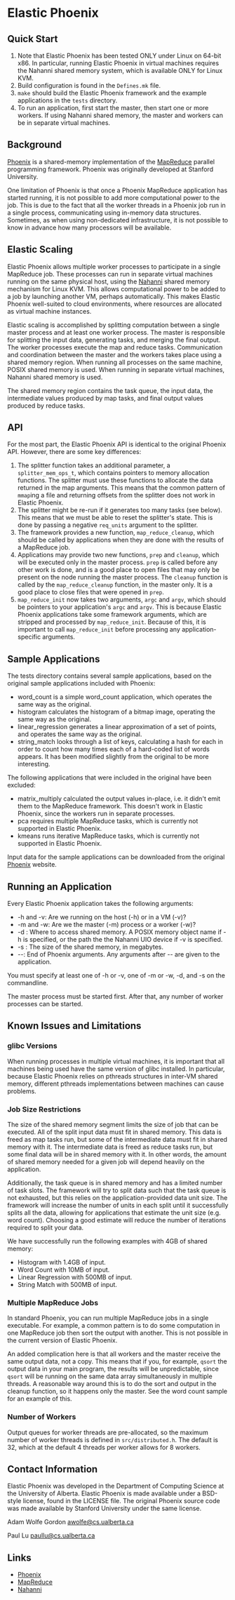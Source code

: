 Elastic Phoenix
===============

Quick Start
-----------

1. Note that Elastic Phoenix has been tested ONLY under Linux on 64-bit x86.  In
   particular, running Elastic Phoenix in virtual machines requires the Nahanni
   shared memory system, which is available ONLY for Linux KVM.
2. Build configuration is found in the `Defines.mk` file.
3. `make` should build the Elastic Phoenix framework and the example
   applications in the `tests` directory.
4. To run an application, first start the master, then start one or more
   workers.  If using Nahanni shared memory, the master and workers can be in
   separate virtual machines.

Background
----------

[Phoenix][] is a shared-memory implementation of the [MapReduce][] parallel
programming framework.  Phoenix was originally developed at Stanford
University.

One limitation of Phoenix is that once a Phoenix MapReduce application has
started running, it is not possible to add more computational power to the job.
This is due to the fact that all the worker threads in a Phoenix job run in a
single process, communicating using in-memory data structures.  Sometimes, as
when using non-dedicated infrastructure, it is not possible to know in advance
how many processors will be available.

Elastic Scaling
---------------

Elastic Phoenix allows multiple worker processes to participate in a single
MapReduce job.  These processes can run in separate virtual machines running on
the same physical host, using the [Nahanni][] shared memory mechanism for Linux
KVM.  This allows computational power to be added to a job by launching another
VM, perhaps automatically.  This makes Elastic Phoenix well-suited to cloud
environments, where resources are allocated as virtual machine instances.

Elastic scaling is accomplished by splitting computation between a single master
process and at least one worker process.  The master is responsible for
splitting the input data, generating tasks, and merging the final output.  The
worker processes execute the map and reduce tasks.  Communication and
coordination between the master and the workers takes place using a shared
memory region.  When running all processes on the same machine, POSIX shared
memory is used.  When running in separate virtual machines, Nahanni shared
memory is used.

The shared memory region contains the task queue, the input data, the
intermediate values produced by map tasks, and final output values produced by
reduce tasks.

API
---

For the most part, the Elastic Phoenix API is identical to the original Phoenix
API.  However, there are some key differences:

1. The splitter function takes an additional parameter, a `splitter_mem_ops_t`,
   which contains pointers to memory allocation functions.  The splitter must
   use these functions to allocate the data returned in the map arguments.  This
   means that the common pattern of `mmap`ing a file and returning offsets from
   the splitter does not work in Elastic Phoenix.
2. The splitter might be re-run if it generates too many tasks (see below).
   This means that we must be able to reset the splitter's state.  This is done
   by passing a negative `req_units` argument to the splitter.
3. The framework provides a new function, `map_reduce_cleanup`, which should be
   called by applications when they are done with the results of a MapReduce
   job.
4. Applications may provide two new functions, `prep` and `cleanup`, which will
   be executed only in the master process.  `prep` is called before any other
   work is done, and is a good place to open files that may only be present on
   the node running the master process.  The `cleanup` function is called by the
   `map_reduce_cleanup` function, in the master only.  It is a good place to
   close files that were opened in `prep`.
5. `map_reduce_init` now takes two arguments, `argc` and `argv`, which should be
   pointers to your application's `argc` and `argv`.  This is because Elastic
   Phoenix applications take some framework arguments, which are stripped and
   processed by `map_reduce_init`.  Because of this, it is important to call
   `map_reduce_init` before processing any application-specific arguments.

Sample Applications
-------------------

The tests directory contains several sample applications, based on the original
sample applications included with Phoenix:

* word_count is a simple word_count application, which operates the same way as
  the original.
* histogram calculates the histogram of a bitmap image, operating the same way
  as the original.
* linear_regression generates a linear approximation of a set of points, and
  operates the same way as the original.
* string_match looks through a list of keys, calculating a hash for each in
  order to count how many times each of a hard-coded list of words appears.  It
  has been modified slightly from the original to be more interesting.

The following applications that were included in the original have been
excluded:

* matrix_multiply calculated the output values in-place, i.e. it didn't emit
  them to the MapReduce framework.  This doesn't work in Elastic Phoenix, since
  the workers run in separate processes.
* pca requires multiple MapReduce tasks, which is currently not supported in
  Elastic Phoenix.
* kmeans runs iterative MapReduce tasks, which is currently not supported in
  Elastic Phoenix.
 
Input data for the sample applications can be downloaded from the original
[Phoenix][] website.
  
Running an Application
----------------------

Every Elastic Phoenix application takes the following arguments:

* -h and -v: Are we running on the host (-h) or in a VM (-v)?
* -m and -w: Are we the master (-m) process or a worker (-w)?
* -d <name>: Where to access shared memory.  A POSIX memory object name if -h is
specified, or the path the the Nahanni UIO device if -v is specified.
* -s <size>: The size of the shared memory, in megabytes.
* --: End of Phoenix arguments.  Any arguments after -- are given to the
application.

You must specify at least one of -h or -v, one of -m or -w, -d, and -s on the
commandline.

The master process must be started first.  After that, any number of worker
processes can be started.

Known Issues and Limitations
----------------------------

### glibc Versions

When running processes in multiple virtual machines, it is important that all
machines being used have the same version of glibc installed.  In particular,
because Elastic Phoenix relies on pthreads structures in inter-VM shared memory,
different pthreads implementations between machines can cause problems.

### Job Size Restrictions
  
The size of the shared memory segment limits the size of job that can be
executed.  All of the split input data must fit in shared memory.  This data is
freed as map tasks run, but some of the intermediate data must fit in shared
memory with it.  The intermediate data is freed as reduce tasks run, but some
final data will be in shared memory with it.  In other words, the amount of
shared memory needed for a given job will depend heavily on the application.

Additionally, the task queue is in shared memory and has a limited number of
task slots.  The framework will try to split data such that the task queue is
not exhausted, but this relies on the application-provided data unit size.  The
framework will increase the number of units in each split until it successfully
splits all the data, allowing for applications that estimate the unit size
(e.g. word count).  Choosing a good estimate will reduce the number of
iterations required to split your data.

We have successfully run the following examples with 4GB of shared memory:

* Histogram with 1.4GB of input.
* Word Count with 10MB of input.
* Linear Regression with 500MB of input.
* String Match with 500MB of input.

### Multiple MapReduce Jobs

In standard Phoenix, you can run multiple MapReduce jobs in a single
executable.  For example, a common pattern is to do some computation in one
MapReduce job then sort the output with another.  This is not possible in the
current version of Elastic Phoenix.

An added complication here is that all workers and the master receive the same
output data, not a copy.  This means that if you, for example, `qsort` the
output data in your main program, the results will be unpredictable, since
`qsort` will be running on the same data array simultaneously in multiple
threads.  A reasonable way around this is to do the sort and output in the
cleanup function, so it happens only the master.  See the word count sample for
an example of this.

### Number of Workers

Output queues for worker threads are pre-allocated, so the maximum number of
worker threads is defined in `src/distributed.h`.  The default is 32, which at
the default 4 threads per worker allows for 8 workers.

Contact Information
-------------------

Elastic Phoenix was developed in the Department of Computing Science at the
University of Alberta.  Elastic Phoenix is made available under a BSD-style
license, found in the LICENSE file.  The original Phoenix source code was made
available by Stanford University under the same license.

Adam Wolfe Gordon <awolfe@cs.ualberta.ca>

Paul Lu <paullu@cs.ualberta.ca>

Links
-----

* [Phoenix][]
* [MapReduce][]
* [Nahanni][]

[Phoenix]: http://mapreduce.stanford.edu
[MapReduce]: http://labs.google.com/papers/mapreduce.html
[Nahanni]: http://gitorious.com/nahanni
